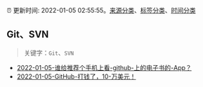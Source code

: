 :alarm_clock: 更新时间: 2022-01-05 02:55:55。[来源分类](../README.md)、[标签分类](../TAGS.md)、[时间分类](../TIMELINE.md)

## Git、SVN


> 关键字：`Git`、`SVN`



- [2022-01-05-谁给推荐个手机上看-github-上的电子书的-App？](https://www.v2ex.com/t/826264) 
- [2022-01-05-GitHub-打钱了，10-万美元！](https://toutiao.io/k/ndfqyy2) 